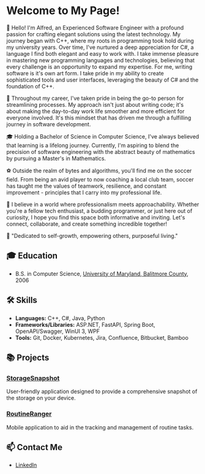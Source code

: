 # Welcome to My Page!

👋 Hello! I'm Alfred, an Experienced Software Engineer with a profound passion for crafting elegant solutions using the latest technology. My journey began with C++, where my roots in programming took hold during my university years. Over time, I've nurtured a deep appreciation for C#, a language I find both elegant and easy to work with. I take immense pleasure in mastering new programming languages and technologies, believing that every challenge is an opportunity to expand my expertise. For me, writing software is it's own art form. I take pride in my ability to create sophisticated tools and user interfaces, leveraging the beauty of C# and the foundation of C++.

🚀 Throughout my career, I've taken pride in being the go-to person for streamlining processes. My approach isn't just about writing code; it's about making the day-to-day work life smoother and more efficient for everyone involved. It's this mindset that has driven me through a fulfilling journey in software development.

🎓 Holding a Bachelor of Science in Computer Science, I've always believed that learning is a lifelong journey. Currently, I'm aspiring to blend the precision of software engineering with the abstract beauty of mathematics by pursuing a Master's in Mathematics.

⚽ Outside the realm of bytes and algorithms, you'll find me on the soccer field. From being an avid player to now coaching a local club team, soccer has taught me the values of teamwork, resilience, and constant improvement - principles that I carry into my professional life.

🤝 I believe in a world where professionalism meets approachability. Whether you're a fellow tech enthusiast, a budding programmer, or just here out of curiosity, I hope you find this space both informative and inviting. Let's connect, collaborate, and create something incredible together!

🌟 "Dedicated to self-growth, empowering others, purposeful living."

## 🎓 Education

- B.S. in Computer Science, [University of Maryland, Balitmore County](https://umbc.edu/), 2006

## 🛠 Skills

- **Languages:** C++, C#, Java, Python
- **Frameworks/Libraries:** ASP.NET, FastAPI, Spring Boot, OpenAPI/Swagger, WinUI 3, WPF
- **Tools:** Git, Docker, Kubernetes, Jira, Confluence, Bitbucket, Bamboo

## 📚 Projects

### [StorageSnapshot](https://github.com/alfredhunt/StorageSnapshot)
User-friendly application designed to provide a comprehensive snapshot of the storage on your device.

### [RoutineRanger](https://github.com/alfredhunt/RoutineRanger)
Mobile application to aid in the tracking and management of routine tasks.

## 📫 Contact Me

- [LinkedIn](https://www.linkedin.com/in/alfredhunt/)

